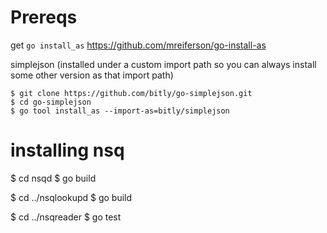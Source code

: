 
# Prereqs

get `go install_as` https://github.com/mreiferson/go-install-as

simplejson (installed under a custom import path so you can always install some other version as that import path)

    $ git clone https://github.com/bitly/go-simplejson.git
    $ cd go-simplejson
    $ go tool install_as --import-as=bitly/simplejson

# installing nsq

   $ cd nsqd
   $ go build

   $ cd ../nsqlookupd
   $ go build

   $ cd ../nsqreader
   $ go test

